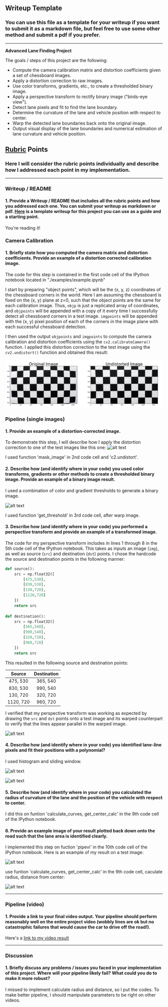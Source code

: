 ## Writeup Template

### You can use this file as a template for your writeup if you want to submit it as a markdown file, but feel free to use some other method and submit a pdf if you prefer.

---

**Advanced Lane Finding Project**

The goals / steps of this project are the following:

* Compute the camera calibration matrix and distortion coefficients given a set of chessboard images.
* Apply a distortion correction to raw images.
* Use color transforms, gradients, etc., to create a thresholded binary image.
* Apply a perspective transform to rectify binary image ("birds-eye view").
* Detect lane pixels and fit to find the lane boundary.
* Determine the curvature of the lane and vehicle position with respect to center.
* Warp the detected lane boundaries back onto the original image.
* Output visual display of the lane boundaries and numerical estimation of lane curvature and vehicle position.

[//]: # (Image References)

[image1]: ./output_images/undistort_output.png "Undistorted"
[image2]: ./example/Figure_1.png "Road Transformed"
[image3]: ./example/Figure_3.png "Binary Example"
[image4]: ./example/Figure_2.png "Warp Example"
[image44]: ./example/Figure_4.png 
[image5]: ./example/Figure_6.png "Fit Visual"
[image6]: ./example/Figure_7.png "Output"
[image7]: ./example/Figure_8.png "Output number"
[video1]: ./output_images/project_video_out.mp4 "Video"

## [Rubric](https://review.udacity.com/#!/rubrics/571/view) Points

### Here I will consider the rubric points individually and describe how I addressed each point in my implementation.  

---

### Writeup / README

#### 1. Provide a Writeup / README that includes all the rubric points and how you addressed each one.  You can submit your writeup as markdown or pdf.  [Here](https://github.com/udacity/CarND-Advanced-Lane-Lines/blob/master/writeup_template.md) is a template writeup for this project you can use as a guide and a starting point.  

You're reading it!

### Camera Calibration

#### 1. Briefly state how you computed the camera matrix and distortion coefficients. Provide an example of a distortion corrected calibration image.

The code for this step is contained in the first code cell of the IPython notebook located in "./examples/example.ipynb" 

I start by preparing "object points", which will be the (x, y, z) coordinates of the chessboard corners in the world. Here I am assuming the chessboard is fixed on the (x, y) plane at z=0, such that the object points are the same for each calibration image.  Thus, `objp` is just a replicated array of coordinates, and `objpoints` will be appended with a copy of it every time I successfully detect all chessboard corners in a test image.  `imgpoints` will be appended with the (x, y) pixel position of each of the corners in the image plane with each successful chessboard detection.  

I then used the output `objpoints` and `imgpoints` to compute the camera calibration and distortion coefficients using the `cv2.calibrateCamera()` function.  I applied this distortion correction to the test image using the `cv2.undistort()` function and obtained this result: 

![alt text][image1]

### Pipeline (single images)

#### 1. Provide an example of a distortion-corrected image.

To demonstrate this step, I will describe how I apply the distortion correction to one of the test images like this one:
![alt text][image2]

I used function 'mask_image' in 2nd code cell and 'c2.undistort'.

#### 2. Describe how (and identify where in your code) you used color transforms, gradients or other methods to create a thresholded binary image.  Provide an example of a binary image result.

I used a combination of color and gradient thresholds to generate a binary image.

![alt text][image3]

I used function 'get_threshold' in 3rd code cell, after warp image.

#### 3. Describe how (and identify where in your code) you performed a perspective transform and provide an example of a transformed image.

The code for my perspective transform includes in lines 1 through 8 in the 5th code cell of the IPython notebook. This takes as inputs an image (`img`), as well as source (`src`) and destination (`dst`) points.  I chose the hardcode the source and destination points in the following manner:

```python
def source():
    src = np.float32([
        [475,530],
        [830,530],
        [130,720],
        [1120,720]
    ])
    return src

def destination():
    src = np.float32([
        [365,540],
        [990,540],
        [320,720],
        [960,720]
    ])
    return src
```

This resulted in the following source and destination points:

| Source        | Destination   | 
|:-------------:|:-------------:| 
| 475, 530      | 365, 540      | 
| 830, 530      | 990, 540      |
| 130, 720      | 320, 720      |
| 1120, 720     | 960, 720      |

I verified that my perspective transform was working as expected by drawing the `src` and `dst` points onto a test image and its warped counterpart to verify that the lines appear parallel in the warped image.

![alt text][image4]

#### 4. Describe how (and identify where in your code) you identified lane-line pixels and fit their positions with a polynomial?

I used histogram and sliding window.

![alt text][image44]

![alt text][image5]

#### 5. Describe how (and identify where in your code) you calculated the radius of curvature of the lane and the position of the vehicle with respect to center.

I did this on funtion 'calculate_curves, get_center_calc' in the 9th code cell of the IPython notebook.

#### 6. Provide an example image of your result plotted back down onto the road such that the lane area is identified clearly.

I implemented this step on fuction 'pipevi' in the 10th code cell of the IPython notebook. Here is an example of my result on a test image:

![alt text][image6]

use funtion 'calculate_curves, get_center_calc' in the 9th code cell, caculate radius, distance from center:

![alt text][image7]

---

### Pipeline (video)

#### 1. Provide a link to your final video output.  Your pipeline should perform reasonably well on the entire project video (wobbly lines are ok but no catastrophic failures that would cause the car to drive off the road!).

Here's a [link to my video result](./output_images/project_video_out.mp4)

---

### Discussion

#### 1. Briefly discuss any problems / issues you faced in your implementation of this project.  Where will your pipeline likely fail?  What could you do to make it more robust?
I missed to implement calculate radius and distance, so I put the codes.
To make better pipeline, I should manipulate parameters to be right on other videos.
